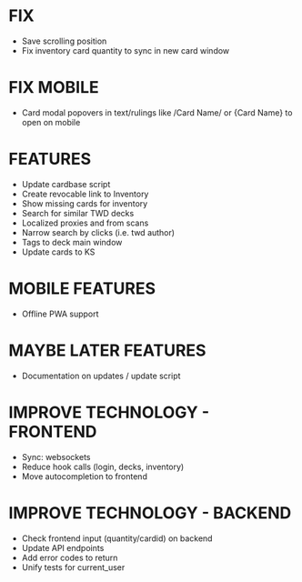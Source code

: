 # FIX
* Save scrolling position
* Fix inventory card quantity to sync in new card window

# FIX MOBILE
* Card modal popovers in text/rulings like /Card Name/ or {Card Name} to open on mobile

# FEATURES
* Update cardbase script
* Create revocable link to Inventory
* Show missing cards for inventory
* Search for similar TWD decks
* Localized proxies and from scans
* Narrow search by clicks (i.e. twd author)
* Tags to deck main window
* Update cards to KS

# MOBILE FEATURES
* Offline PWA support

# MAYBE LATER FEATURES
* Documentation on updates / update script

# IMPROVE TECHNOLOGY - FRONTEND
* Sync: websockets
* Reduce hook calls (login, decks, inventory)
* Move autocompletion to frontend

# IMPROVE TECHNOLOGY - BACKEND
* Check frontend input (quantity/cardid) on backend
* Update API endpoints
* Add error codes to return
* Unify tests for current_user
